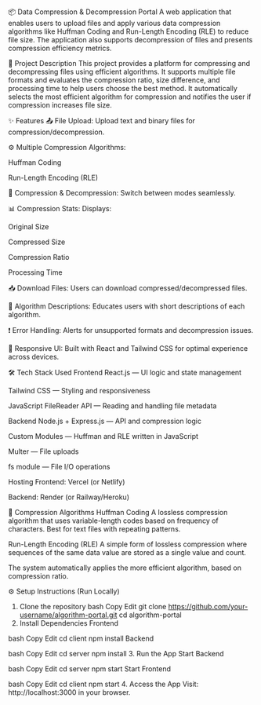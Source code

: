 📦 Data Compression & Decompression Portal
A web application that enables users to upload files and apply various data compression algorithms like Huffman Coding and Run-Length Encoding (RLE) to reduce file size. The application also supports decompression of files and presents compression efficiency metrics.

🚀 Project Description
This project provides a platform for compressing and decompressing files using efficient algorithms. It supports multiple file formats and evaluates the compression ratio, size difference, and processing time to help users choose the best method. It automatically selects the most efficient algorithm for compression and notifies the user if compression increases file size.

✨ Features
📤 File Upload: Upload text and binary files for compression/decompression.

⚙️ Multiple Compression Algorithms:

Huffman Coding

Run-Length Encoding (RLE)

🔄 Compression & Decompression: Switch between modes seamlessly.

📊 Compression Stats: Displays:

Original Size

Compressed Size

Compression Ratio

Processing Time

📥 Download Files: Users can download compressed/decompressed files.

📘 Algorithm Descriptions: Educates users with short descriptions of each algorithm.

❗ Error Handling: Alerts for unsupported formats and decompression issues.

📱 Responsive UI: Built with React and Tailwind CSS for optimal experience across devices.

🛠️ Tech Stack Used
Frontend
React.js — UI logic and state management

Tailwind CSS — Styling and responsiveness

JavaScript FileReader API — Reading and handling file metadata

Backend
Node.js + Express.js — API and compression logic

Custom Modules — Huffman and RLE written in JavaScript

Multer — File uploads

fs module — File I/O operations

Hosting
Frontend: Vercel (or Netlify)

Backend: Render (or Railway/Heroku)

🧪 Compression Algorithms
Huffman Coding
A lossless compression algorithm that uses variable-length codes based on frequency of characters. Best for text files with repeating patterns.

Run-Length Encoding (RLE)
A simple form of lossless compression where sequences of the same data value are stored as a single value and count.

The system automatically applies the more efficient algorithm, based on compression ratio.

⚙️ Setup Instructions (Run Locally)
1. Clone the repository
bash
Copy
Edit
git clone https://github.com/your-username/algorithm-portal.git
cd algorithm-portal
2. Install Dependencies
Frontend

bash
Copy
Edit
cd client
npm install
Backend

bash
Copy
Edit
cd server
npm install
3. Run the App
Start Backend

bash
Copy
Edit
cd server
npm start
Start Frontend

bash
Copy
Edit
cd client
npm start
4. Access the App
Visit: http://localhost:3000 in your browser.
